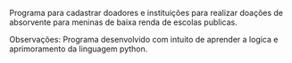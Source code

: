 Programa para cadastrar doadores e instituições para realizar doações de absorvente para meninas de baixa renda de escolas publicas.

Observações: Programa desenvolvido com intuito de aprender a logica e aprimoramento da linguagem python. 
  

